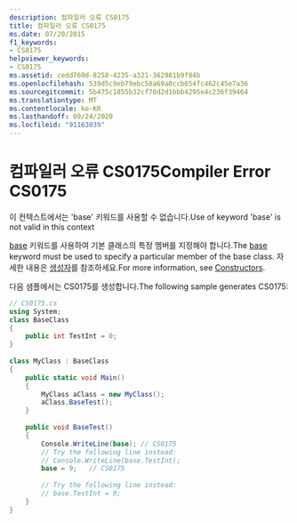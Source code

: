 ```yaml
---
description: 컴파일러 오류 CS0175
title: 컴파일러 오류 CS0175
ms.date: 07/20/2015
f1_keywords:
- CS0175
helpviewer_keywords:
- CS0175
ms.assetid: cedd769d-8258-4235-a321-362981b9f84b
ms.openlocfilehash: 539d5c9eb79ebc58a69a0ccb654fc462c45e7a36
ms.sourcegitcommit: 5b475c1855b32cf78d2d1bbb4295e4c236f39464
ms.translationtype: MT
ms.contentlocale: ko-KR
ms.lasthandoff: 09/24/2020
ms.locfileid: "91163039"
---
```

# <a name="compiler-error-cs0175"></a><span data-ttu-id="71a74-103">컴파일러 오류 CS0175</span><span class="sxs-lookup"><span data-stu-id="71a74-103">Compiler Error CS0175</span></span>

<span data-ttu-id="71a74-104">이 컨텍스트에서는 'base' 키워드를 사용할 수 없습니다.</span><span class="sxs-lookup"><span data-stu-id="71a74-104">Use of keyword 'base' is not valid in this context</span></span>  
  
 <span data-ttu-id="71a74-105">[base](../language-reference/keywords/base.md) 키워드를 사용하여 기본 클래스의 특정 멤버를 지정해야 합니다.</span><span class="sxs-lookup"><span data-stu-id="71a74-105">The [base](../language-reference/keywords/base.md) keyword must be used to specify a particular member of the base class.</span></span> <span data-ttu-id="71a74-106">자세한 내용은 [생성자](../programming-guide/classes-and-structs/constructors.md)를 참조하세요.</span><span class="sxs-lookup"><span data-stu-id="71a74-106">For more information, see [Constructors](../programming-guide/classes-and-structs/constructors.md).</span></span>  
  
 <span data-ttu-id="71a74-107">다음 샘플에서는 CS0175를 생성합니다.</span><span class="sxs-lookup"><span data-stu-id="71a74-107">The following sample generates CS0175:</span></span>  
  
```csharp  
// CS0175.cs  
using System;  
class BaseClass  
{  
    public int TestInt = 0;  
}  
  
class MyClass : BaseClass  
{  
    public static void Main()  
    {  
        MyClass aClass = new MyClass();  
        aClass.BaseTest();  
    }  
  
    public void BaseTest()  
    {  
        Console.WriteLine(base); // CS0175  
        // Try the following line instead:  
        // Console.WriteLine(base.TestInt);  
        base = 9;   // CS0175  
  
        // Try the following line instead:  
        // base.TestInt = 9;  
    }  
}  
```
